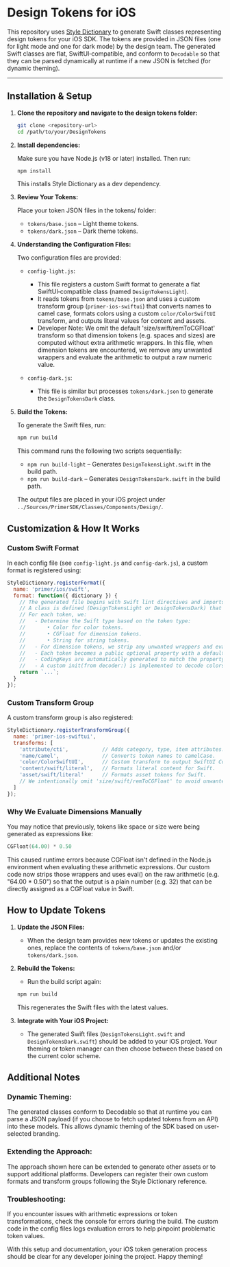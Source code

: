 # Design Tokens for iOS

This repository uses [Style Dictionary](https://amzn.github.io/style-dictionary/) to generate Swift classes representing design tokens for your iOS SDK. The tokens are provided in JSON files (one for light mode and one for dark mode) by the design team. The generated Swift classes are flat, SwiftUI‑compatible, and conform to `Decodable` so that they can be parsed dynamically at runtime if a new JSON is fetched (for dynamic theming).

---

## Installation & Setup

1. **Clone the repository and navigate to the design tokens folder:**

   ```bash
   git clone <repository-url>
   cd /path/to/your/DesignTokens
   ```

2. **Install dependencies:**

   Make sure you have Node.js (v18 or later) installed. Then run:

   ```bash
   npm install
   ```

   This installs Style Dictionary as a dev dependency.

3. **Review Your Tokens:**

   Place your token JSON files in the tokens/ folder:
   - `tokens/base.json` – Light theme tokens.
   - `tokens/dark.json` – Dark theme tokens.

4. **Understanding the Configuration Files:**

   Two configuration files are provided:

   - `config-light.js`:
     - This file registers a custom Swift format to generate a flat SwiftUI‑compatible class (named `DesignTokensLight`).
     - It reads tokens from `tokens/base.json` and uses a custom transform group (`primer-ios-swiftui`) that converts names to camel case, formats colors using a custom `color/ColorSwiftUI` transform, and outputs literal values for content and assets.
     - Developer Note: We omit the default 'size/swift/remToCGFloat' transform so that dimension tokens (e.g. spaces and sizes) are computed without extra arithmetic wrappers. In this file, when dimension tokens are encountered, we remove any unwanted wrappers and evaluate the arithmetic to output a raw numeric value.

   - `config-dark.js`:
     - This file is similar but processes `tokens/dark.json` to generate the `DesignTokensDark` class.

5. **Build the Tokens:**

   To generate the Swift files, run:

   ```bash
   npm run build
   ```

   This command runs the following two scripts sequentially:
   - `npm run build-light` – Generates `DesignTokensLight.swift` in the build path.
   - `npm run build-dark` – Generates `DesignTokensDark.swift` in the build path.

   The output files are placed in your iOS project under `../Sources/PrimerSDK/Classes/Components/Design/`.

## Customization & How It Works

### Custom Swift Format

In each config file (see `config-light.js` and `config-dark.js`), a custom format is registered using:

```js
StyleDictionary.registerFormat({
  name: 'primer/ios/swift',
  format: function({ dictionary }) {
    // The generated file begins with Swift lint directives and imports SwiftUI.
    // A class is defined (DesignTokensLight or DesignTokensDark) that conforms to Decodable.
    // For each token, we:
    //   - Determine the Swift type based on the token type:
    //       • Color for color tokens.
    //       • CGFloat for dimension tokens.
    //       • String for string tokens.
    //   - For dimension tokens, we strip any unwanted wrappers and evaluate the arithmetic expression.
    //   - Each token becomes a public optional property with a default value computed from the JSON.
    //   - CodingKeys are automatically generated to match the property names.
    //   - A custom init(from decoder:) is implemented to decode colors from an array of CGFloat values.
    return `...`;
  }
});
```

### Custom Transform Group

A custom transform group is also registered:

```js
StyleDictionary.registerTransformGroup({
  name: 'primer-ios-swiftui',
  transforms: [
    'attribute/cti',           // Adds category, type, item attributes.
    'name/camel',              // Converts token names to camelCase.
    'color/ColorSwiftUI',      // Custom transform to output SwiftUI Color initializer strings.
    'content/swift/literal',   // Formats literal content for Swift.
    'asset/swift/literal'      // Formats asset tokens for Swift.
    // We intentionally omit 'size/swift/remToCGFloat' to avoid unwanted multiplication wrappers.
  ]
});
```

### Why We Evaluate Dimensions Manually

You may notice that previously, tokens like space or size were being generated as expressions like:

```swift
CGFloat(64.00) * 0.50
```

This caused runtime errors because CGFloat isn't defined in the Node.js environment when evaluating these arithmetic expressions. Our custom code now strips those wrappers and uses eval() on the raw arithmetic (e.g. "64.00 * 0.50") so that the output is a plain number (e.g. 32) that can be directly assigned as a CGFloat value in Swift.

## How to Update Tokens

1. **Update the JSON Files:**
   - When the design team provides new tokens or updates the existing ones, replace the contents of `tokens/base.json` and/or `tokens/dark.json`.

2. **Rebuild the Tokens:**
   - Run the build script again:

   ```bash
   npm run build
   ```

   This regenerates the Swift files with the latest values.

3. **Integrate with Your iOS Project:**
   - The generated Swift files (`DesignTokensLight.swift` and `DesignTokensDark.swift`) should be added to your iOS project. Your theming or token manager can then choose between these based on the current color scheme.

## Additional Notes

### Dynamic Theming:
The generated classes conform to Decodable so that at runtime you can parse a JSON payload (if you choose to fetch updated tokens from an API) into these models. This allows dynamic theming of the SDK based on user-selected branding.

### Extending the Approach:
The approach shown here can be extended to generate other assets or to support additional platforms. Developers can register their own custom formats and transform groups following the Style Dictionary reference.

### Troubleshooting:
If you encounter issues with arithmetic expressions or token transformations, check the console for errors during the build. The custom code in the config files logs evaluation errors to help pinpoint problematic token values.

With this setup and documentation, your iOS token generation process should be clear for any developer joining the project. Happy theming!
